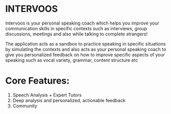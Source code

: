 # INTERVOOS
Intervoos is your personal speaking coach which helps you improve your communication skills in specific contexts such as interviews, group discussions, meetings and also while talking to complete strangers!

The application acts as a sandbox to practice speaking in specific situations by simulating the contexts and also acts as your personal speaking coach to give you personalized feedback on how to improve specific aspects of your speaking such as vocal variety, grammar, content structure etc

# Core Features:
1. Speech Analysis + Expert Tutors 
2. Deep analysis and personalized, actionable feedback
3. Community


